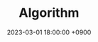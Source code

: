 ---
layout  : category
title   : Algorithm
summary : 
date    : 2023-03-01 18:00:00 +0900
updated : 2023-03-02 20:00:00 +0900
tag     : algorithm
toc     : true
public  : true
comment : false
parent  : [[/index]]
latex   : false
---